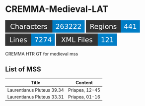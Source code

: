 # CREMMA-Medieval-LAT

![characters badge](badges/characters.svg) ![regions badge](badges/regions.svg) ![lines badge](badges/lines.svg) ![files badge](badges/files.svg)

CREMMA HTR GT for medieval mss

## List of MSS

| Title | Content |
| ----- | ------- | 
| Laurentianus Pluteus 39.34 | Priapea, 12-45 |
| Laurentianus Pluteus 33.31 | Priapea, 01-16 |